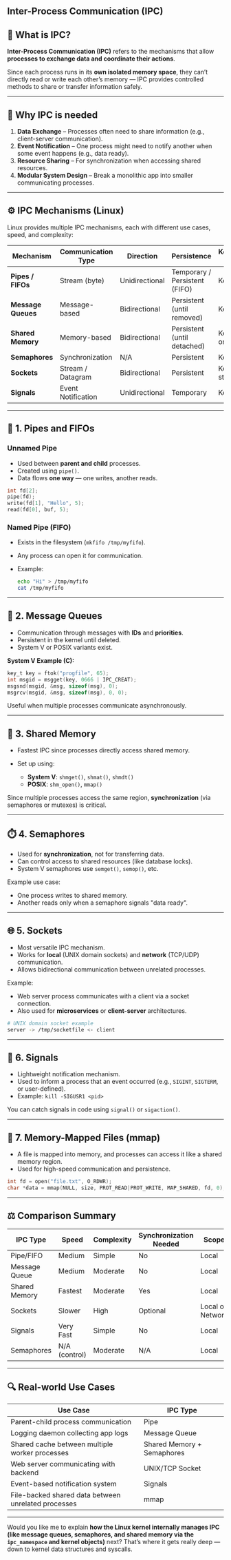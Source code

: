 **Inter-Process Communication (IPC)** 
---

## 🧠 **What is IPC?**

**Inter-Process Communication (IPC)** refers to the mechanisms that allow **processes to exchange data and coordinate their actions**.

Since each process runs in its **own isolated memory space**, they can’t directly read or write each other’s memory — IPC provides controlled methods to share or transfer information safely.

---

## 🧩 **Why IPC is needed**

1. **Data Exchange** – Processes often need to share information (e.g., client-server communication).
2. **Event Notification** – One process might need to notify another when some event happens (e.g., data ready).
3. **Resource Sharing** – For synchronization when accessing shared resources.
4. **Modular System Design** – Break a monolithic app into smaller communicating processes.

---

## ⚙️ **IPC Mechanisms (Linux)**

Linux provides multiple IPC mechanisms, each with different use cases, speed, and complexity:

| Mechanism          | Communication Type | Direction      | Persistence                   | Kernel/Filesystem involvement |
| ------------------ | ------------------ | -------------- | ----------------------------- | ----------------------------- |
| **Pipes / FIFOs**  | Stream (byte)      | Unidirectional | Temporary / Persistent (FIFO) | Kernel                        |
| **Message Queues** | Message-based      | Bidirectional  | Persistent (until removed)    | Kernel                        |
| **Shared Memory**  | Memory-based       | Bidirectional  | Persistent (until detached)   | Kernel (setup only)           |
| **Semaphores**     | Synchronization    | N/A            | Persistent                    | Kernel                        |
| **Sockets**        | Stream / Datagram  | Bidirectional  | Persistent                    | Kernel (network stack)        |
| **Signals**        | Event Notification | Unidirectional | Temporary                     | Kernel                        |

---

## 🧵 1. **Pipes and FIFOs**

### **Unnamed Pipe**

* Used between **parent and child** processes.
* Created using `pipe()`.
* Data flows **one way** — one writes, another reads.

```c
int fd[2];
pipe(fd);
write(fd[1], "Hello", 5);
read(fd[0], buf, 5);
```

### **Named Pipe (FIFO)**

* Exists in the filesystem (`mkfifo /tmp/myfifo`).
* Any process can open it for communication.
* Example:

  ```bash
  echo "Hi" > /tmp/myfifo
  cat /tmp/myfifo
  ```

---

## 📨 2. **Message Queues**

* Communication through messages with **IDs** and **priorities**.
* Persistent in the kernel until deleted.
* System V or POSIX variants exist.

**System V Example (C):**

```c
key_t key = ftok("progfile", 65);
int msgid = msgget(key, 0666 | IPC_CREAT);
msgsnd(msgid, &msg, sizeof(msg), 0);
msgrcv(msgid, &msg, sizeof(msg), 0, 0);
```

Useful when multiple processes communicate asynchronously.

---

## 💾 3. **Shared Memory**

* Fastest IPC since processes directly access shared memory.
* Set up using:

  * **System V**: `shmget()`, `shmat()`, `shmdt()`
  * **POSIX**: `shm_open()`, `mmap()`

Since multiple processes access the same region, **synchronization** (via semaphores or mutexes) is critical.

---

## ⏱️ 4. **Semaphores**

* Used for **synchronization**, not for transferring data.
* Can control access to shared resources (like database locks).
* System V semaphores use `semget()`, `semop()`, etc.

Example use case:

* One process writes to shared memory.
* Another reads only when a semaphore signals "data ready".

---

## 🌐 5. **Sockets**

* Most versatile IPC mechanism.
* Works for **local** (UNIX domain sockets) and **network** (TCP/UDP) communication.
* Allows bidirectional communication between unrelated processes.

Example:

* Web server process communicates with a client via a socket connection.
* Also used for **microservices** or **client-server** architectures.

```bash
# UNIX domain socket example
server -> /tmp/socketfile <- client
```

---

## 🚨 6. **Signals**

* Lightweight notification mechanism.
* Used to inform a process that an event occurred (e.g., `SIGINT`, `SIGTERM`, or user-defined).
* Example: `kill -SIGUSR1 <pid>`

You can catch signals in code using `signal()` or `sigaction()`.

---

## 🧮 7. **Memory-Mapped Files (mmap)**

* A file is mapped into memory, and processes can access it like a shared memory region.
* Used for high-speed communication and persistence.

```c
int fd = open("file.txt", O_RDWR);
char *data = mmap(NULL, size, PROT_READ|PROT_WRITE, MAP_SHARED, fd, 0);
```

---

## ⚖️ **Comparison Summary**

| IPC Type      | Speed         | Complexity | Synchronization Needed | Scope            |
| ------------- | ------------- | ---------- | ---------------------- | ---------------- |
| Pipe/FIFO     | Medium        | Simple     | No                     | Local            |
| Message Queue | Medium        | Moderate   | No                     | Local            |
| Shared Memory | Fastest       | Moderate   | Yes                    | Local            |
| Sockets       | Slower        | High       | Optional               | Local or Network |
| Signals       | Very Fast     | Simple     | No                     | Local            |
| Semaphores    | N/A (control) | Moderate   | N/A                    | Local            |

---

## 🔍 **Real-world Use Cases**

| Use Case                                            | IPC Type                   |
| --------------------------------------------------- | -------------------------- |
| Parent-child process communication                  | Pipe                       |
| Logging daemon collecting app logs                  | Message Queue              |
| Shared cache between multiple worker processes      | Shared Memory + Semaphores |
| Web server communicating with backend               | UNIX/TCP Socket            |
| Event-based notification system                     | Signals                    |
| File-backed shared data between unrelated processes | mmap                       |

---

Would you like me to explain **how the Linux kernel internally manages IPC (like message queues, semaphores, and shared memory via the `ipc_namespace` and kernel objects)** next? That’s where it gets really deep — down to kernel data structures and syscalls.
